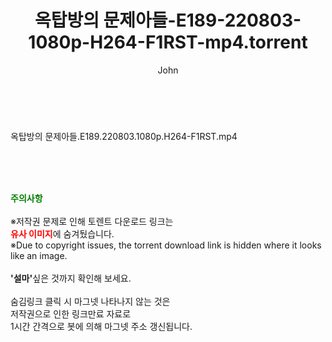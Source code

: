 ﻿---
layout: post
title:  "옥탑방의 문제아들-E189-220803-1080p-H264-F1RST-mp4.torrent"
author: John
categories: [ 방송/음악 ]
tags: [  ]
image:  
description: "옥탑방의 문제아들-E189-220803-1080p-H264-F1RST-mp4 torrent 정보 공유"
toc: true
toc_sticky: true
---

<br>
<div class="view-img">
<a class="view_image" href="http://torrentmobile60.com/bbs/view_image.php?fn=%2Fdata%2Ffile%2Fmusic%2F3735182707_sh1ftN2k_c748d19066ec210d5b9f15553632ce7ac18a0949.jpg" target="_blank"><img alt="" class="img-tag" content="http://torrentmobile60.com/data/file/music/3735182707_sh1ftN2k_c748d19066ec210d5b9f15553632ce7ac18a0949.jpg" itemprop="image" src="http://torrentmobile60.com/data/file/music/thumb-3735182707_sh1ftN2k_c748d19066ec210d5b9f15553632ce7ac18a0949_835x2260.jpg"/></a></div><div class="view-content" itemprop="description">
<p>옥탑방의 문제아들.E189.220803.1080p.H264-F1RST.mp4<br/></p> </div>
    
<br><br><br>
<p data-ke-size="size16"><b><span style="color: green;">주의사항</span></b><br /><br />※저작권 문제로 인해 토렌트 다운로드 링크는<br /><b><span style="color: red;">유사 이미지</span></b>에 숨겨뒀습니다.<br />※Due to copyright issues, the torrent download link is hidden where it looks like an image.<br /><br /><b>'설마'</b>싶은 것까지 확인해 보세요.<br /><br />숨김링크 클릭 시 마그넷 나타나지 않는 것은<br />저작권으로 인한 링크만료 자료로<br />1시간 간격으로 봇에 의해 마그넷 주소 갱신됩니다.</p>

